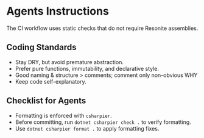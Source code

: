 # Agents Instructions

The CI workflow uses static checks that do not require Resonite assemblies.

## Coding Standards

- Stay DRY, but avoid premature abstraction.
- Prefer pure functions, immutability, and declarative style.
- Good naming & structure > comments; comment only non-obvious WHY
- Keep code self-explanatory.

## Checklist for Agents

- Formatting is enforced with `csharpier`.
- Before committing, run `dotnet csharpier check .` to verify formatting.
- Use `dotnet csharpier format .` to apply formatting fixes.
